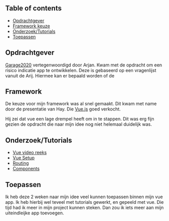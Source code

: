 ## Table of contents
* [Opdrachtgever](#opdrachtgever)
* [Framework keuze](#Framework)
* [Onderzoek/Tutorials](#)
* [Toepassen](#Toepassen)

## Opdrachtgever
[Garage2020](http://www.garage2020.nl) vertegenwoordigd door Arjan. Kwam met de opdracht om een risico indicatie app te ontwikkelen. Deze is gebaseerd op een vragenlijst vanuit de Arij. Hiermee kan er bepaald worden of de

## Framework

De keuze voor mijn framework was al snel gemaakt. Dit kwam met name door de presentatie van Hay. Die [Vue.js](https://vuejs.org) goed verkocht.

Hij zei dat vue een lage drempel heeft om in te stappen. Dit was erg fijn gezien de opdracht die naar mijn idee nog niet helemaal duidelijk was.

## Onderzoek/Tutorials

* [Vue video reeks](https://www.youtube.com/watch?v=mZY1yyrlJWU&index=1&list=PLoYCgNOIyGADZuvKJweutZDOO9VI9YiJ9)
* [Vue Setup](https://medium.com/codingthesmartway-com-blog/vue-js-2-quickstart-tutorial-2017-246195cfbdd2)
* [Routing](https://vuejs.org/v2/guide/routing.html)
* [Components](https://medium.com/codingthesmartway-com-blog/vue-js-2-quickstart-tutorial-2017-246195cfbdd2)

## Toepassen
Ik heb deze 2 weken naar mijn idee veel kunnen toepassen binnen mijn vue app. Ik heb hierbij wel teveel met tutorials gewerkt, en gepeeld met vue. Die tijd had ik meer in mijn project kunnen steken. Dan zou ik iets meer aan mijn uiteindleijke app toevoegen.
